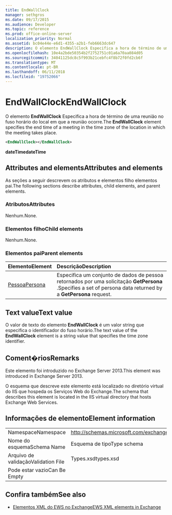 ```yaml
---
title: EndWallClock
manager: sethgros
ms.date: 09/17/2015
ms.audience: Developer
ms.topic: reference
ms.prod: office-online-server
localization_priority: Normal
ms.assetid: bc04e44e-e6d1-4355-a2b1-feb6663dc647
description: O elemento EndWallClock Especifica a hora de término de uma reunião no fuso horário do local em que a reunião ocorre.
ms.openlocfilehash: 10e4a2bde50354b2f2752751c01a6a70aa084d05
ms.sourcegitcommit: 34041125dc8c5f993b21cebfc4f8b72f0fd2cb6f
ms.translationtype: MT
ms.contentlocale: pt-BR
ms.lasthandoff: 06/11/2018
ms.locfileid: "19752066"
---
```

# <a name="endwallclock"></a><span data-ttu-id="4ba31-103">EndWallClock</span><span class="sxs-lookup"><span data-stu-id="4ba31-103">EndWallClock</span></span>

<span data-ttu-id="4ba31-104">O elemento **EndWallClock** Especifica a hora de término de uma reunião no fuso horário do local em que a reunião ocorre.</span><span class="sxs-lookup"><span data-stu-id="4ba31-104">The **EndWallClock** element specifies the end time of a meeting in the time zone of the location in which the meeting takes place.</span></span> 
  
```XML
<EndWallClock></EndWallClock>
```

 <span data-ttu-id="4ba31-105">**dateTime**</span><span class="sxs-lookup"><span data-stu-id="4ba31-105">**dateTime**</span></span>
## <a name="attributes-and-elements"></a><span data-ttu-id="4ba31-106">Attributes and elements</span><span class="sxs-lookup"><span data-stu-id="4ba31-106">Attributes and elements</span></span>

<span data-ttu-id="4ba31-107">As seções a seguir descrevem os atributos e elementos filho elementos pai.</span><span class="sxs-lookup"><span data-stu-id="4ba31-107">The following sections describe attributes, child elements, and parent elements.</span></span>
  
### <a name="attributes"></a><span data-ttu-id="4ba31-108">Atributos</span><span class="sxs-lookup"><span data-stu-id="4ba31-108">Attributes</span></span>

<span data-ttu-id="4ba31-109">Nenhum.</span><span class="sxs-lookup"><span data-stu-id="4ba31-109">None.</span></span>
  
### <a name="child-elements"></a><span data-ttu-id="4ba31-110">Elementos filho</span><span class="sxs-lookup"><span data-stu-id="4ba31-110">Child elements</span></span>

<span data-ttu-id="4ba31-111">Nenhum.</span><span class="sxs-lookup"><span data-stu-id="4ba31-111">None.</span></span>
  
### <a name="parent-elements"></a><span data-ttu-id="4ba31-112">Elementos pai</span><span class="sxs-lookup"><span data-stu-id="4ba31-112">Parent elements</span></span>

|<span data-ttu-id="4ba31-113">**Elemento**</span><span class="sxs-lookup"><span data-stu-id="4ba31-113">**Element**</span></span>|<span data-ttu-id="4ba31-114">**Descrição**</span><span class="sxs-lookup"><span data-stu-id="4ba31-114">**Description**</span></span>|
|:-----|:-----|
|[<span data-ttu-id="4ba31-115">Pessoa</span><span class="sxs-lookup"><span data-stu-id="4ba31-115">Persona</span></span>](persona.md) <br/> |<span data-ttu-id="4ba31-116">Especifica um conjunto de dados de pessoa retornados por uma solicitação **GetPersona** .</span><span class="sxs-lookup"><span data-stu-id="4ba31-116">Specifies a set of persona data returned by a **GetPersona** request.</span></span>  <br/> |
   
## <a name="text-value"></a><span data-ttu-id="4ba31-117">Text value</span><span class="sxs-lookup"><span data-stu-id="4ba31-117">Text value</span></span>

<span data-ttu-id="4ba31-118">O valor de texto do elemento **EndWallClock** é um valor string que especifica o identificador do fuso horário.</span><span class="sxs-lookup"><span data-stu-id="4ba31-118">The text value of the **EndWallClock** element is a string value that specifies the time zone identifier.</span></span> 
  
## <a name="remarks"></a><span data-ttu-id="4ba31-119">Coment�rios</span><span class="sxs-lookup"><span data-stu-id="4ba31-119">Remarks</span></span>

<span data-ttu-id="4ba31-120">Este elemento foi introduzido no Exchange Server 2013.</span><span class="sxs-lookup"><span data-stu-id="4ba31-120">This element was introduced in Exchange Server 2013.</span></span>
  
<span data-ttu-id="4ba31-121">O esquema que descreve este elemento está localizado no diretório virtual do IIS que hospeda os Serviços Web do Exchange.</span><span class="sxs-lookup"><span data-stu-id="4ba31-121">The schema that describes this element is located in the IIS virtual directory that hosts Exchange Web Services.</span></span>
  
## <a name="element-information"></a><span data-ttu-id="4ba31-122">Informações de elemento</span><span class="sxs-lookup"><span data-stu-id="4ba31-122">Element information</span></span>

|||
|:-----|:-----|
|<span data-ttu-id="4ba31-123">Namespace</span><span class="sxs-lookup"><span data-stu-id="4ba31-123">Namespace</span></span>  <br/> |http://schemas.microsoft.com/exchange/services/2006/types  <br/> |
|<span data-ttu-id="4ba31-124">Nome do esquema</span><span class="sxs-lookup"><span data-stu-id="4ba31-124">Schema Name</span></span>  <br/> |<span data-ttu-id="4ba31-125">Esquema de tipo</span><span class="sxs-lookup"><span data-stu-id="4ba31-125">Type schema</span></span>  <br/> |
|<span data-ttu-id="4ba31-126">Arquivo de validação</span><span class="sxs-lookup"><span data-stu-id="4ba31-126">Validation File</span></span>  <br/> |<span data-ttu-id="4ba31-127">Types.xsd</span><span class="sxs-lookup"><span data-stu-id="4ba31-127">types.xsd</span></span>  <br/> |
|<span data-ttu-id="4ba31-128">Pode estar vazio</span><span class="sxs-lookup"><span data-stu-id="4ba31-128">Can Be Empty</span></span>  <br/> ||
   
## <a name="see-also"></a><span data-ttu-id="4ba31-129">Confira também</span><span class="sxs-lookup"><span data-stu-id="4ba31-129">See also</span></span>



- [<span data-ttu-id="4ba31-130">Elementos XML do EWS no Exchange</span><span class="sxs-lookup"><span data-stu-id="4ba31-130">EWS XML elements in Exchange</span></span>](ews-xml-elements-in-exchange.md)

